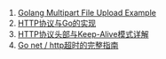 1. [Golang Multipart File Upload Example](https://matt.aimonetti.net/posts/2013/07/01/golang-multipart-file-upload-example/)
2. [HTTP协议与Go的实现](https://ninokop.github.io/2018/02/19/HTTP%E5%8D%8F%E8%AE%AE%E4%B8%8EGo%E7%9A%84%E5%AE%9E%E7%8E%B0/)
3. [HTTP协议头部与Keep-Alive模式详解](https://www.byvoid.com/zhs/blog/http-keep-alive-header)
4. [Go net / http超时的完整指南](https://blog.cloudflare.com/the-complete-guide-to-golang-net-http-timeouts/)
